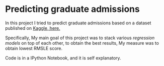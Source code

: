 # Predicting graduate admissions
In this project I tried to predict graduate admissions based on a dataset published on [Kaggle, here.](https://www.kaggle.com/mohansacharya/graduate-admissions?select=Admission_Predict_Ver1.1.csv)

Specifically, My main goal of this project was to stack various _regression models_ on top of each other, to obtain the best results, My measure was to obtain lowest RMSLE score.

Code is in a IPython Notebook, and it is self explanatory.
 
